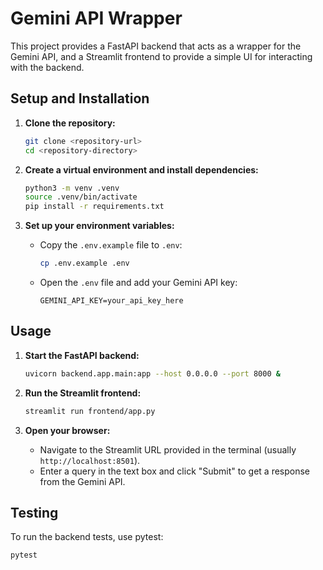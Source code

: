 # Gemini API Wrapper

This project provides a FastAPI backend that acts as a wrapper for the Gemini API, and a Streamlit frontend to provide a simple UI for interacting with the backend.

## Setup and Installation

1.  **Clone the repository:**
    ```bash
    git clone <repository-url>
    cd <repository-directory>
    ```

2.  **Create a virtual environment and install dependencies:**
    ```bash
    python3 -m venv .venv
    source .venv/bin/activate
    pip install -r requirements.txt
    ```

3.  **Set up your environment variables:**
    -   Copy the `.env.example` file to `.env`:
        ```bash
        cp .env.example .env
        ```
    -   Open the `.env` file and add your Gemini API key:
        ```
        GEMINI_API_KEY=your_api_key_here
        ```

## Usage

1.  **Start the FastAPI backend:**
    ```bash
    uvicorn backend.app.main:app --host 0.0.0.0 --port 8000 &
    ```

2.  **Run the Streamlit frontend:**
    ```bash
    streamlit run frontend/app.py
    ```

3.  **Open your browser:**
    -   Navigate to the Streamlit URL provided in the terminal (usually `http://localhost:8501`).
    -   Enter a query in the text box and click "Submit" to get a response from the Gemini API.

## Testing

To run the backend tests, use pytest:

```bash
pytest
```
